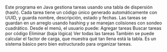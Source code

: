 Este programa en Java gestiona tareas usando una tabla de dispersión (hash). Cada tarea tiene un código único generado automáticamente con UUID, y guarda nombre, descripción, estado y fechas. Las tareas se guardan en un arreglo usando hashing y se manejan colisiones con sondeo cuadrático.
Desde el menú, el usuario puede:
Agregar tareas
Buscar tareas por código
Eliminar (baja lógica)
Ver todas las tareas
También se puede calcular el factor de carga, que muestra qué tan llena está la tabla. Es un sistema básico pero bien estructurado para organizar tareas.
